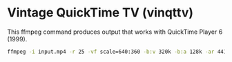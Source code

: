# Vintage QuickTime TV (vinqttv)

This ffmpeg command produces output that works with QuickTime Player 6 (1999).

```bash
ffmpeg -i input.mp4 -r 25 -vf scale=640:360 -b:v 320k -b:a 128k -ar 44100 -c:v svq1 -c:a aac -f mov output.mov
```